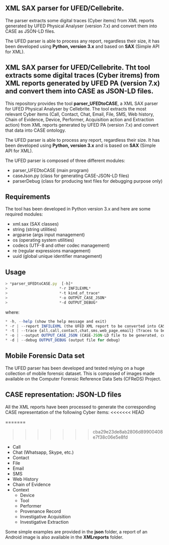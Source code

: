 ## XML SAX parser for UFED/Cellebrite. 

The parser extracts some digital traces (Cyber items) from XML reports generated by UFED Physical Analyser (version 7.x) and convert them into CASE as JSON-LD files.

The UFED parser is able to process any report, regardless their size, it has been developed using **Python, version 3.x** and based on **SAX** (Simple API for XML).

## XML SAX parser for UFED/Cellebrite. Tht tool extracts some digital traces (Cyber itrems) from XML reports generated by UFED PA (version 7.x) and convert them into CASE as JSON-LD files.

This repository provides the tool **parser_UFEDtoCASE**, a XML SAX parser for UFED Physical Analyser by Cellebrite. The tool extracts the most relevant Cyber items (Call, Contact, Chat, Email, File, SMS, Web history, Chain of Evidence, Device, Performer, Acquisition action and Extraction action) from XML reports generated by UFED PA (version 7.x) and convert that data into CASE ontology.

The UFED parser is able to process any report, regardless their size. It has been developed using **Python, version 3.x** and is based on **SAX** (Simple API for XML).

The UFED parser is composed of three different modules:

* parser_UFEDtoCASE (main program)
* caseJson.py (class for generating CASE-JSON-LD files)
* parserDebug (class for producing text files for debugging purpose only)

## Requirements
The tool has been developed in Python version 3.x and here are some required modules:

* xml.sax (SAX classes)
* string (string utilities)
* argparse (args input management)
* os (operating system utilities)
* codecs (UTF-8 and other codec management)
* re (regular expressions management)
* uuid (global unique identifier management)

## Usage

```js
> *parser_UFEDtoCASE.py  [-h]*
>                       *-r INFILEXML*
>                       *-t kind_of_trace*
>                       *-o OUTPUT_CASE_JSON*
>                       *-d OUTPUT_DEBUG*
```
where:

```js
* -h, --help (show the help message and exit)
* -r | --report INFILEXML (the UFED XML report to be converted into CASE, compulsary)
* -t | --trace {all,call,contact,chat,sms,web_page,email} (Traces to be extracted, optional, default all)
* -o | --output OUTPUT_CASE_JSON (CASE-JSON-LD file to be generated, compulsory)
* -d | --debug OUTPUT_DEBUG (output file for debug)
```

## Mobile Forensic Data set
The UFED parser has been developed and tested relying on a huge collection of mobile forensic dataset. This is composed of images made available on the Computer Forensic Reference Data Sets  (CFReDS) Project.

## CASE representation: JSON-LD files
All the XML reports have been processed to generate the corresponding CASE representation of the following Cyber items:
<<<<<<< HEAD

=======
>>>>>>> cba29e23de8ab2806d89900408e7f38c06e5e8fd
* Call
* Chat (Whatsapp, Skype, etc.)
* Contact
* File
* Email
* SMS
* Web History
* Chain of Evidence
* Context
  * Device
  * Tool
  * Performer
  * Provenance Record
  * Investigative Acquisition
  * Investigative Extraction

Some simple examples are provided in the **json** folder, a report of an Android image is also available in the **XMLreports** folder.
